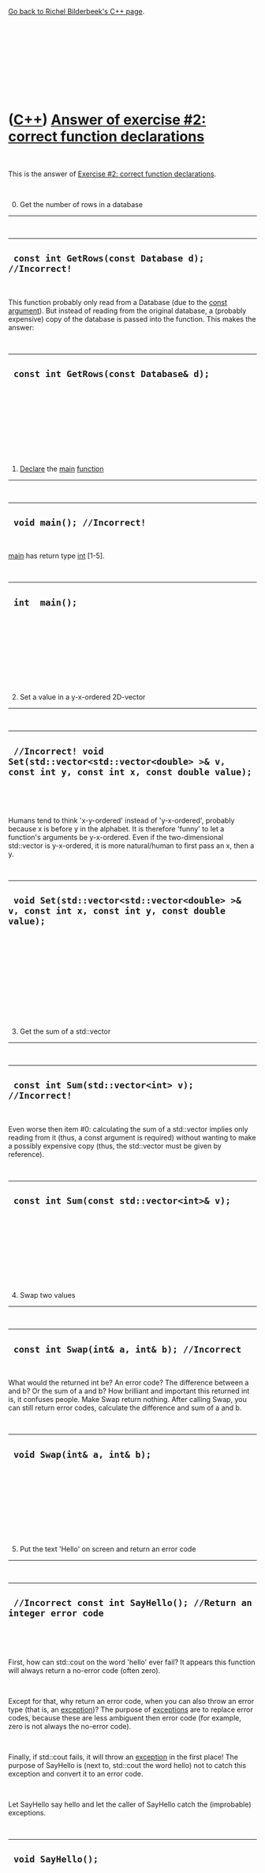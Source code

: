 

[Go back to Richel Bilderbeek's C++ page](Cpp.htm).

 

 

 

 

 

([C++](Cpp.htm)) [Answer of exercise \#2: correct function declarations](CppExerciseCorrectFunctionDeclarationsAnswer.htm)
==========================================================================================================================

 

This is the answer of [Exercise \#2: correct function
declarations](CppExerciseCorrectFunctionDeclarations.htm).

 

0) Get the number of rows in a database
---------------------------------------

 

  ------------------------------------------------------
  ` const int GetRows(const Database d); //Incorrect!`
  ------------------------------------------------------

 

This function probably only read from a Database (due to the [const
argument](CppConstArgument.htm)). But instead of reading from the
original database, a (probably expensive) copy of the database is passed
into the function. This makes the answer:

 

  ------------------------------------------
  ` const int GetRows(const Database& d);`
  ------------------------------------------

 

 

 

 

 

1) [Declare](CppDeclaration.htm) the [main](CppMain.htm) [function](CppFunction.htm)
------------------------------------------------------------------------------------

 

  ------------------------------
  ` void main(); //Incorrect!`
  ------------------------------

 

[main](CppMain.htm) has return type [int](CppInt.htm) \[1-5\].

 

  -----------------
  ` int  main();`
  -----------------

 

 

 

 

 

2) Set a value in a y-x-ordered 2D-vector
-----------------------------------------

 

  ---------------------------------------------------------------------------------------------------------------
  ` //Incorrect! void Set(std::vector<std::vector<double> >& v, const int y, const int x, const double value);`
  ---------------------------------------------------------------------------------------------------------------

 

 

Humans tend to think 'x-y-ordered' instead of 'y-x-ordered', probably
because x is before y in the alphabet. It is therefore 'funny' to let a
function's arguments be y-x-ordered. Even if the two-dimensional
std::vector is y-x-ordered, it is more natural/human to first pass an x,
then a y.

 

  --------------------------------------------------------------------------------------------------
  ` void Set(std::vector<std::vector<double> >& v, const int x, const int y, const double value);`
  --------------------------------------------------------------------------------------------------

 

 

 

 

 

 

3) Get the sum of a std::vector
-------------------------------

 

  ----------------------------------------------------
  ` const int Sum(std::vector<int> v); //Incorrect!`
  ----------------------------------------------------

 

Even worse then item \#0: calculating the sum of a std::vector implies
only reading from it (thus, a const argument is required) without
wanting to make a possibly expensive copy (thus, the std::vector must be
given by reference).

 

  ----------------------------------------------
  ` const int Sum(const std::vector<int>& v);`
  ----------------------------------------------

 

 

 

 

 

4) Swap two values
------------------

 

  ------------------------------------------------
  ` const int Swap(int& a, int& b); //Incorrect`
  ------------------------------------------------

 

What would the returned int be? An error code? The difference between a
and b? Or the sum of a and b? How brilliant and important this returned
int is, it confuses people. Make Swap return nothing. After calling
Swap, you can still return error codes, calculate the difference and sum
of a and b.

 

  -------------------------------
  ` void Swap(int& a, int& b);`
  -------------------------------

 

 

 

 

 

5) Put the text 'Hello' on screen and return an error code
----------------------------------------------------------

 

  ---------------------------------------------------------------------
  ` //Incorrect const int SayHello(); //Return an integer error code`
  ---------------------------------------------------------------------

 

 

First, how can std::cout on the word 'hello' ever fail? It appears this
function will always return a no-error code (often zero).

 

Except for that, why return an error code, when you can also throw an
error type (that is, an [exception](CppException.htm))? The purpose of
[exceptions](CppException.htm) are to replace error codes, because these
are less ambiguent then error code (for example, zero is not always the
no-error code).

 

Finally, if std::cout fails, it will throw an
[exception](CppException.htm) in the first place! The purpose of
SayHello is (next to, std::cout the word hello) not to catch this
exception and convert it to an error code.

 

Let SayHello say hello and let the caller of SayHello catch the
(improbable) exceptions.

 

  ---------------------
  ` void SayHello();`
  ---------------------

 

 

 

 

 

6) Set a value in an x-y-ordered 2D-vector
------------------------------------------

 

  -----------------------------------------------------------------------------------------------------------------------------------------------------------
  ` //Set a value in an x-y-ordered 2D-vector //Incorrect void Set(std::vector<std::vector<double> >& v, const int& i, const int& j, const double& value);`
  -----------------------------------------------------------------------------------------------------------------------------------------------------------

 

First (similar to \#2), why name the arguments i and j, when writing x
and y is more natural/human? Sure, programmers might like to use i and j
in their for-loops, but a coordinat in a std::vector suggests using x
and y as parameter names.

 

Secondly (although I personally feel it is more correct), one should not
pass an int or double by reference. Build-in data types should be passed
by value.

 

  --------------------------------------------------------------------------------------------------------------------------------------------
  ` //Set a value in an x-y-ordered 2D-vector void Set(std::vector<std::vector<double> >& v, const int x, const int y, const double value);`
  --------------------------------------------------------------------------------------------------------------------------------------------

 

 

 

 

 

7) Calculate the mean and standard deviation of a std::vector
-------------------------------------------------------------

 

  -----------------------------------------------------------------------------------------
  ` const double MeanAndStdDev(const std::vector<double>& v, double& mean); //Incorrect!`
  -----------------------------------------------------------------------------------------

 

A way to be able to let a function return two values. But it might feel
unnatural: passing the mean by reference and returning the standard
deviation. In my humble opinion, if you use references to 'return'
multiple values, uses references for all values.

 

  ------------------------------------------------------------------------------------
  ` void MeanAndStdDev(const std::vector<double>& v, double& mean, double& stdDev);`
  ------------------------------------------------------------------------------------

 

An alternative that I would personally also approve (but do not prefer)
is to return a std::pair. In this std::pair, it is suggested that the
first element is the mean, where the second element is the standard
deviation.

 

  --------------------------------------------------------------------------------
  ` const std::pair<double,double> MeanAndStdDev(const std::vector<double>& v);`
  --------------------------------------------------------------------------------

 

 

 

 

 

8) Display a Widget on screen using std::cout
---------------------------------------------

 

  --------------------------------------
  ` void CoutWidget(const Widget& w);`
  --------------------------------------

 

If one writes the above function, one has to write the following:

 

  ------------------------------
  ` Widget w; w.CoutWidget();`
  ------------------------------

 

But actually, one probably would have wanted to be able to write the
following:

 

  ------------------------------
  ` Widget w; std::cout << w;`
  ------------------------------

 

Also, if you want to stream Widget to a std::ostream, why not stream it
to any std::ostream?

 

  -----------------------------------------------------------------
  ` std::ostream& operator<<(std::ostream& os, const Widget& w);`
  -----------------------------------------------------------------

 

 

 

 

 

9) Assign a color to a certain square on a Rubik's cube
-------------------------------------------------------

 

  --------------------------------------------------------------------------------------------------------------------
  ` //Member function in the interface void SetSquare(const Square& s, const Color& c, RubiksCube& c); //Incorrect!`
  --------------------------------------------------------------------------------------------------------------------

 

Make interface easy to use correctly and hard to use incorrectly
(Meyers). Setting a certain color on a certain square/position of a
Rubik's cube is the equivalent of painting a certain color of a certain
square (people who actually cheat this way, swap the stickers on the
cube). This makes the function very error prone.

 

When you use a real Rubik's cube, you can only turn multiple squares.
This suggests that you might also want to write functions that turns
multiple squares (at a certain position) in a certain direction.

 

  --------------------------------------------------------------------------------------------------------
  ` //Member function in the interface void Turn(const Position& p, const Direction& d, RubiksCube& c);`
  --------------------------------------------------------------------------------------------------------

 

 

 

 

 

[References](CppReference.htm)
------------------------------

 

1.  C++. International Standard. ISO/IEC 14882. Second edition.
    Paragraph 3.6.1.2
2.  http://www.parashift.com/c++-faq-lite/newbie.html\#faq-29.3 : main()
    must return int. Not void, not bool, not float. int. Just int,
    nothing but int, only int. Some compilers accept void main(), but
    that is non-standard and shouldn't be used. Instead use int main()
3.  Herb Sutter. Exceptional C++. ISBN: 0-201-61562-2. Item 21:
    void main() is nonstandard and nonportable.
4.  [Bjarne Stroustrup](CppBjarneStroustrup.htm)'s homepage
    (http://www.research.att.com/\~bs/bs\_faq2.html\#void-main): 'The
    definition 'void main() { /\* ... \*/ }' is not and never has been
    C++, nor has it even been C.'
5.  alt.comp.lang.learn.c-c++ FAQ:
    http://ma.rtij.nl/acllc-c++.FAQ.html\#q3.4: 3.4 Why does everyone
    make so much fuss about "void main()"?. Because the return type of
    the main() function must be int in both C and C++. Anything else
    is undefined. Bottom line - don't try to start a thread about this
    in alt.comp.lang.learn.c-c++ as it has already been discussed many,
    many times and generates more flamage than any other topic.

 

 

 

 

 

 

[Go back to Richel Bilderbeek's C++ page](Cpp.htm).



 

[![Valid XHTML 1.0 Strict](valid-xhtml10.png){width="88"
height="31"}](http://validator.w3.org/check?uri=referer)

